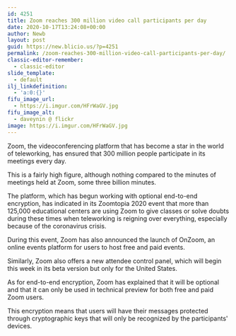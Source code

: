 ```yaml
---
id: 4251
title: Zoom reaches 300 million video call participants per day
date: 2020-10-17T13:24:08+00:00
author: Newb
layout: post
guid: https://new.blicio.us/?p=4251
permalink: /zoom-reaches-300-million-video-call-participants-per-day/
classic-editor-remember:
  - classic-editor
slide_template:
  - default
ilj_linkdefinition:
  - 'a:0:{}'
fifu_image_url:
  - https://i.imgur.com/HFrWaGV.jpg
fifu_image_alt:
  - daveynin @ flickr
image: https://i.imgur.com/HFrWaGV.jpg
---
```

Zoom, the videoconferencing platform that has become a star in the world of teleworking, has ensured that 300 million people participate in its meetings every day. 

This is a fairly high figure, although nothing compared to the minutes of meetings held at Zoom, some three billion minutes. 

The platform, which has begun working with optional end-to-end encryption, has indicated in its Zoomtopia 2020 event that more than 125,000 educational centers are using Zoom to give classes or solve doubts during these times when teleworking is reigning over everything, especially because of the coronavirus crisis.

During this event, Zoom has also announced the launch of OnZoom, an online events platform for users to host free and paid events.

Similarly, Zoom also offers a new attendee control panel, which will begin this week in its beta version but only for the United States.

As for end-to-end encryption, Zoom has explained that it will be optional and that it can only be used in technical preview for both free and paid Zoom users.

This encryption means that users will have their messages protected through cryptographic keys that will only be recognized by the participants' devices.